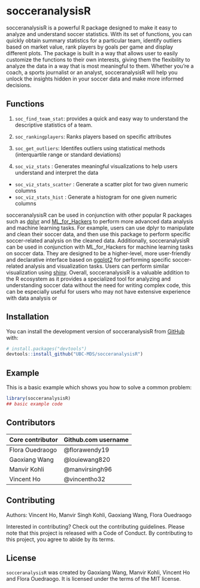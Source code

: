 
<!-- README.md is generated from README.Rmd. Please edit that file -->

# socceranalysisR

<!-- badges: start -->
<!-- badges: end -->

socceranalysisR is a powerful R package designed to make it easy to
analyze and understand soccer statistics. With its set of functions, you
can quickly obtain summary statistics for a particular team, identify
outliers based on market value, rank players by goals per game and
display different plots. The package is built in a way that allows user
to easily customize the functions to their own interests, giving them
the flexibility to analyze the data in a way that is most meaningful to
them. Whether you’re a coach, a sports journalist or an analyst,
socceranalysisR will help you unlock the insights hidden in your soccer
data and make more informed decisions.

## Functions

1.  `soc_find_team_stat`: provides a quick and easy way to understand
    the descriptive statistics of a team.

2.  `soc_rankingplayers`: Ranks players based on specific attributes

3.  `soc_get_outliers`: Identifes outliers using statistical methods
    (interquartile range or standard deviations)

4.  `soc_viz_stats` : Generates meaningful visualizations to help users
    understand and interpret the data

- `soc_viz_stats_scatter` : Generate a scatter plot for two given
  numeric columns
- `soc_viz_stats_hist` : Generate a histogram for one given numeric
  columns

socceranalysisR can be used in conjunction with other popular R packages
such as [dplyr](https://github.com/tidyverse/dplyr) and
[ML_for_Hackers](https://github.com/johnmyleswhite/ML_for_Hackers) to
perform more advanced data analysis and machine learning tasks. For
example, users can use dplyr to manipulate and clean their soccer data,
and then use this package to perform specific soccer-related analysis on
the cleaned data. Additionally, socceranalysisR can be used in
conjunction with ML_for_Hackers for machine learning tasks on soccer
data. They are designed to be a higher-level, more user-friendly and
declarative interface based on
[ggplot2](https://github.com/tidyverse/ggplot2) for performing specific
soccer-related analysis and visualization tasks. Users can perform
similar visualization using [shiny](https://github.com/rstudio/shiny).
Overall, socceranalysisR is a valuable addition to the R ecosystem as it
provides a specialized tool for analyzing and understanding soccer data
without the need for writing complex code, this can be especially useful
for users who may not have extensive experience with data analysis or

## Installation

You can install the development version of socceranalysisR from
[GitHub](https://github.com/) with:

``` r
# install.packages("devtools")
devtools::install_github("UBC-MDS/socceranalysisR")
```

## Example

This is a basic example which shows you how to solve a common problem:

``` r
library(socceranalysisR)
## basic example code
```

## Contributors

| Core contributor | Github.com username |
|------------------|---------------------|
| Flora Ouedraogo  | @florawendy19       |
| Gaoxiang Wang    | @louiewang820       |
| Manvir Kohli     | @manvirsingh96      |
| Vincent Ho       | @vincentho32        |

## Contributing

Authors: Vincent Ho, Manvir Singh Kohli, Gaoxiang Wang, Flora Ouedraogo

Interested in contributing? Check out the contributing guidelines.
Please note that this project is released with a Code of Conduct. By
contributing to this project, you agree to abide by its terms.

## License

`socceranalysisR` was created by Gaoxiang Wang, Manvir Kohli, Vincent Ho
and Flora Ouedraogo. It is licensed under the terms of the MIT license.
